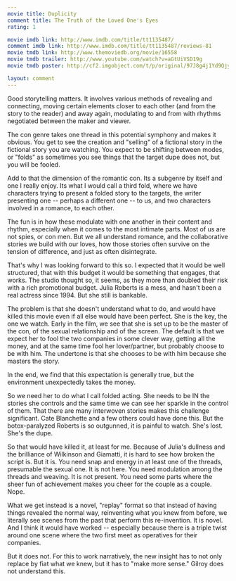 ```yaml
---
movie title: Duplicity
comment title: The Truth of the Loved One's Eyes
rating: 1

movie imdb link: http://www.imdb.com/title/tt1135487/
comment imdb link: http://www.imdb.com/title/tt1135487/reviews-81
movie tmdb link: http://www.themoviedb.org/movie/16558
movie tmdb trailer: http://www.youtube.com/watch?v=aGtUiVSD19g
movie tmdb poster: http://cf2.imgobject.com/t/p/original/97J8g4j1Yd9Qjy4Oz1ltpV9PAI2.jpg

layout: comment
---
```


Good storytelling matters. It involves various methods of revealing and connecting, moving certain elements closer to each other (and from the story to the reader) and away again, modulating to and from with rhythms negotiated between the maker and viewer.

The con genre takes one thread in this potential symphony and makes it obvious. You get to see the creation and "selling" of a fictional story in the fictional story you are watching. You expect to be shifting between modes, or "folds" as sometimes you see things that the target dupe does not, but you will be fooled.

Add to that the dimension of the romantic con. Its a subgenre by itself and one I really enjoy. Its what I would call a third fold, where we have characters trying to present a folded story to the targets, the writer presenting one -- perhaps a different one -- to us, and two characters involved in a romance, to each other. 

The fun is in how these modulate with one another in their content and rhythm, especially when it comes to the most intimate parts. Most of us are not spies, or con men. But we all understand romance, and the collaborative stories we build with our loves, how those stories often survive on the tension of difference, and just as often disintegrate.

That's why I was looking forward to this so. I expected that it would be well structured, that with this budget it would be something that engages, that works. The studio thought so, it seems, as they more than doubled their risk with a rich promotional budget. Julia Roberts is a mess, and hasn't been a real actress since 1994. But she still is bankable. 

The problem is that she doesn't understand what to do, and would have killed this movie even if all else would have been perfect. She is the key, the one we watch. Early in the film, we see that she is set up to be the master of the con, of the sexual relationship and of the screen. The default is that we expect her to fool the two companies in some clever way, getting all the money, and at the same time fool her lover/partner, but probably choose to be with him. The undertone is that she chooses to be with him because she masters the story.

In the end, we find that this expectation is generally true, but the environment unexpectedly takes the money. 

So we need her to do what I call folded acting. She needs to be IN the stories she controls and the same time we can see her sparkle in the control of them. That there are many interwoven stories makes this challenge significant. Cate Blanchette and a few others could have done this. But the botox-paralyzed Roberts is so outgunned, it is painful to watch. She's lost. She's the dupe.

So that would have killed it, at least for me. Because of Julia's dullness and the brilliance of Wilkinson and Giamatti, it is hard to see how broken the script is. But it is. You need snap and energy in at least one of the threads, presumable the sexual one. It is not here. You need modulation among the threads and weaving. It is not present. You need some parts where the sheer fun of achievement makes you cheer for the couple as a couple. Nope.

What we get instead is a novel, "replay" format so that instead of having things revealed the normal way, reinventing what you knew from before, we literally see scenes from the past that perform this re-invention. It is novel. And I think it would have worked -- especially because there is a triple twist around one scene where the two first meet as operatives for their companies.

But it does not. For this to work narratively, the new insight has to not only replace by fiat what we knew, but it has to "make more sense." Gilroy does not understand this.